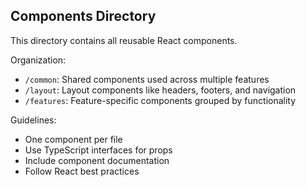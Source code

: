 ## Components Directory

This directory contains all reusable React components.

Organization:
- `/common`: Shared components used across multiple features
- `/layout`: Layout components like headers, footers, and navigation
- `/features`: Feature-specific components grouped by functionality

Guidelines:
- One component per file
- Use TypeScript interfaces for props
- Include component documentation
- Follow React best practices